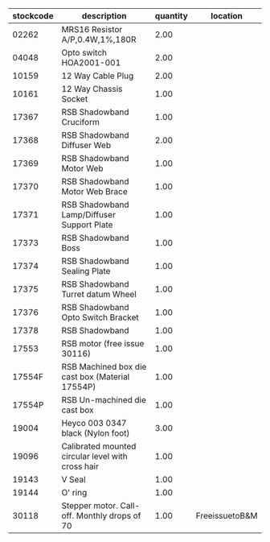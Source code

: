 |stockcode|description|quantity|location|
|---------|-----------|--------|--------|
|02262|MRS16 Resistor A/P,0.4W,1%,180R|2.00||
|04048|Opto switch  HOA2001-001|2.00||
|10159|12 Way Cable Plug|2.00||
|10161|12 Way Chassis Socket|1.00||
|17367|RSB Shadowband Cruciform|1.00||
|17368|RSB Shadowband Diffuser Web|2.00||
|17369|RSB Shadowband Motor Web|1.00||
|17370|RSB Shadowband Motor Web Brace|1.00||
|17371|RSB Shadowband Lamp/Diffuser Support Plate|1.00||
|17373|RSB Shadowband Boss|1.00||
|17374|RSB Shadowband Sealing Plate|1.00||
|17375|RSB Shadowband Turret datum Wheel|1.00||
|17376|RSB Shadowband Opto Switch Bracket|1.00||
|17378|RSB Shadowband|1.00||
|17553|RSB motor (free issue 30116)|1.00||
|17554F|RSB Machined box die cast box (Material 17554P)|1.00||
|17554P|RSB Un-machined die cast box|1.00||
|19004|Heyco 003 0347 black (Nylon foot)|3.00||
|19096|Calibrated mounted circular level with cross hair|1.00||
|19143|V Seal|1.00||
|19144|O' ring|1.00||
|30118|Stepper motor.  Call-off.  Monthly drops of 70|1.00|FreeissuetoB&M|
